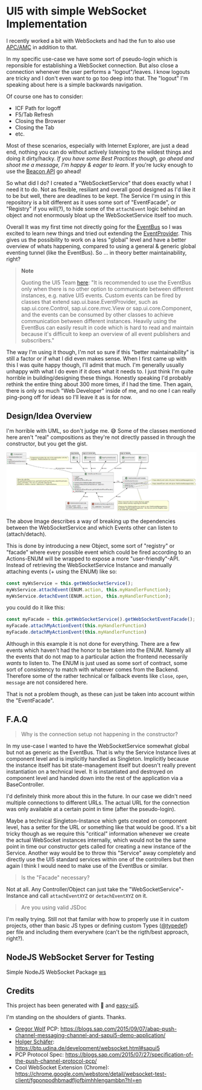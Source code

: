 # UI5 with simple WebSocket Implementation

I recently worked a bit with WebSockets and had the fun to also use [APC/AMC](https://help.sap.com/docs/SAP_NETWEAVER_750/05d041d3df1a4595a3c45f57c15e2325/18ef61f6415743658407d4d17f06e950.html?version=7.5.9&locale=en-US) in addition to that.

In my specific use-case we have some sort of pseudo-login which is reponsible for establishing a WebSocket connection. But also close a connection
whenever the user performs a "logout"/leaves. I know logouts are tricky and I don't even want to go too deep into that. The "logout" I'm speaking
about here is a simple backwards navigation.

Of course one has to consider:

- ICF Path for logoff
- F5/Tab Refresh
- Closing the Browser
- Closing the Tab
- etc.

Most of these scenarios, especially with Internet Explorer, are just a dead end, nothing you can do without actively listening to the wildest things and doing it dirty/hacky. *If you have some Best Practices though, go ahead and shoot me a message, I'm happy & eager to learn*. If you're lucky enough to use the [Beacon API](https://developer.mozilla.org/en-US/docs/Web/API/Beacon_API) go ahead!

So what did I do? I created a "WebSocketService" that does exactly what I need it to do. Not as flexible, resiliant and overall good designed as I'd like it to be but well, there are deadlines to be kept. The Service I'm using in this repository is a bit different as it uses some sort of "EventFacade", or "Registry" if you will(?), to hide some of the `attachEvent` logic behind an object and not enormously bloat up the WebSocketService itself too much.

Overall It was my first time not directly going for the [EventBus](https://ui5.sap.com/sdk/#/api/sap.ui.core.EventBus) so I was excited to learn new things and tried out extending the [EventProvider](https://ui5.sap.com/sdk/#/api/sap.ui.base.EventProvider). This gives us the possibility to work on a less "global" level and have a better overview of whats happening, compared to using a general & generic global eventing tunnel (like the EventBus). So ... in theory better maintainability, right?

>**Note** 
>
> Quoting the UI5 Team [here](https://ui5.sap.com/sdk/#/api/sap.ui.core.EventBus): 
>"It is recommended to use the EventBus only when there is no other option to communicate between different instances, e.g. native UI5 events. Custom events can be fired by classes that extend sap.ui.base.EventProvider, such as sap.ui.core.Control, sap.ui.core.mvc.View or sap.ui.core.Component, and the events can be consumed by other classes to achieve communication between different instances.
>Heavily using the EventBus can easily result in code which is hard to read and maintain because it's difficult to keep an overview of all event publishers and subscribers."

The way I'm using it though, I'm not so sure if this "better maintainability" is still a factor or if what I did even makes sense. When I first came up with this I was quite happy though, I'll admit that much. I'm generally usually unhappy with what I do even if it does what it needs to. I just think I'm quite horrible in building/designing these things. Honestly speaking I'd probably rethink the entire thing about 300 more times, if I had the time. Then again, there is only so much "Web Developer" inside of me, and no one I can really ping-pong off for ideas so I'll leave it as is for now.

## Design/Idea Overview

I'm horrible with UML, so don't judge me. 😅 Some of the classes mentioned here aren't "real" compositions as they're not directly passed in through the constructor, but you get the gist.

![class_diagramm](./readme/class_uml.png)

The above Image describes a way of breaking up
the dependencies between the WebSocketService
and which Events other can listen to (attach/detach).

This is done by introducing a new Object, some sort
of "registry" or "facade" where every possible event
which could be fired according to an Actions-ENUM
will be wrapped to expose a more "user-friendly"-API.
Instead of retrieving the WebSocketService Instance and
manually attaching events (+ using the ENUM) like so:

```js
const myWsService = this.getWebSocketService();
myWsService.attachEvent(ENUM.action, this.myHandlerFunction);
myWsService.detachEvent(ENUM.action, this.myHandlerFunction);
```

you could do it like this:

```js
const myFacade = this.getWebSocketService().getWebSocketEventFacade();
myFacade.attachMyActionEvent(this.myHandlerFunction)
myFacade.detachMyActionEvent(this.myHandlerFunction)
```

Although in this example it is not done for everything. There are a few events which haven't had the honor to be taken into the ENUM. Namely all the events that do not map to a particular action the frontend necessarily *wants* to listen to. The ENUM is just used as some sort of contract, some sort of consistency to match with whatever comes from the Backend. Therefore some of the rather technical or fallback events like `close`, `open`, `message` are not considered here.

That is not a problem though, as these can just be taken into account within the "EventFacade".

## F.A.Q

> Why is the connection setup not happening in the constructor?

In my use-case I wanted to have the WebSocketService somewhat global but not as generic as the EventBus. That is why the Service Instance lives at component level and is implicitly handled as Singleton. Implicitly because the instance itself has bit state-management itself but doesn't really prevent instantiation on a technical level. It is instantiated and destroyed on component level and handed down into the rest of the application via a BaseController.

I'd definitely think more about this in the future. In our case we didn't need multiple connections to different URLs. The actual URL for the connection was only available at a certain point in time (after the pseudo-login).

Maybe a technical Singleton-Instance which gets created on component level, has a setter for the URL or something like that would be good. It's a bit tricky though as we require this "critical" information whenever we create the actual WebSocket instances internally, which would not be the same point in time our constructor gets called for creating a new instance of the Service. Another way would be to throw this "Service" away completely and directly use the UI5 standard services within one of the controllers but then again I think I would need to make use of the EventBus or similar.

> Is the "Facade" necessary?

Not at all. Any Controller/Object can just take the "WebSocketService"-Instance and call `attachEventXYZ` or `detachEventXYZ` on it.

> Are you using valid JSDoc

I'm really trying. Still not that familar with how to properly use it in custom projects, other than basic JS types or defining custom Types ([@typedef](https://jsdoc.app/tags-typedef.html)) per file
and including them everywhere (can't be the rigth/best approach, right?).

## NodeJS WebSocket Server for Testing

Simple NodeJS WebSocket Package [ws](https://github.com/websockets/ws)

## Credits

This project has been generated with 💙 and [easy-ui5](https://github.com/SAP).

I'm standing on the shoulders of giants. Thanks.

- [Gregor Wolf](https://github.com/gregorwolf) PCP: https://blogs.sap.com/2015/09/07/abap-push-channel-messaging-channel-and-sapui5-demo-application/
- [Holger Schäfer](https://mobile.twitter.com/hschaefer123): https://btp.udina.de/development/websocket.html#sapui5
- PCP Protocol Spec: https://blogs.sap.com/2015/07/27/specification-of-the-push-channel-protocol-pcp/
- Cool WebSocket Extension (Chrome): https://chrome.google.com/webstore/detail/websocket-test-client/fgponpodhbmadfljofbimhhlengambbn?hl=en
